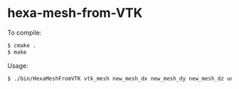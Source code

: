 # hexa-mesh-from-VTK

To compile:

```sh
$ cmake .
$ make
```

Usage:

```sh
$ ./bin/HexaMeshFromVTK vtk_mesh new_mesh_dx new_mesh_dy new_mesh_dz unit_conversion_rate output_filename 
```

